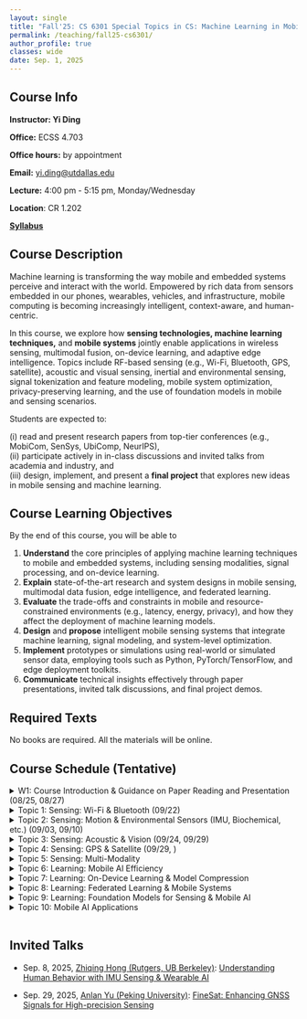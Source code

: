 ```yaml
---
layout: single
title: "Fall'25: CS 6301 Special Topics in CS: Machine Learning in Mobile Computing"
permalink: /teaching/fall25-cs6301/
author_profile: true
classes: wide
date: Sep. 1, 2025
---
```


## Course Info

**Instructor: Yi Ding**

**Office:** ECSS 4.703 

**Office hours:** by appointment 

**Email:** yi.ding@utdallas.edu

**Lecture:** 4:00 pm - 5:15 pm, Monday/Wednesday

**Location**: CR 1.202

**[Syllabus](https://dox.utdallas.edu/syl156169)**



## Course Description

Machine learning is transforming the way mobile and embedded systems perceive and interact with the world. Empowered by rich data from sensors embedded in our phones, wearables, vehicles, and infrastructure, mobile computing is becoming increasingly intelligent, context-aware, and human-centric.

In this course, we explore how **sensing technologies, machine learning techniques,** and **mobile systems** jointly enable applications in wireless sensing, multimodal fusion, on-device learning, and adaptive edge intelligence. Topics include RF-based sensing (e.g., Wi-Fi, Bluetooth, GPS, satellite), acoustic and visual sensing, inertial and environmental sensing, signal tokenization and feature modeling, mobile system optimization, privacy-preserving learning, and the use of foundation models in mobile and sensing scenarios.

Students are expected to:

(i) read and present research papers from top-tier conferences (e.g., MobiCom, SenSys, UbiComp, NeurIPS), <br>
(ii) participate actively in in-class discussions and invited talks from academia and industry, and <br>
(iii) design, implement, and present a **final project** that explores new ideas in mobile sensing and machine learning.


## Course Learning Objectives

By the end of this course, you will be able to

1. **Understand** the core principles of applying machine learning techniques to mobile and embedded systems, including sensing modalities, signal processing, and on-device learning.
2. **Explain** state-of-the-art research and system designs in mobile sensing, multimodal data fusion, edge intelligence, and federated learning.
3. **Evaluate** the  trade-offs and constraints in mobile and resource-constrained environments (e.g., latency, energy, privacy), and how they affect the deployment of machine learning models.
4. **Design** and **propose** intelligent mobile sensing systems that integrate machine learning, signal modeling, and system-level optimization.
5. **Implement** prototypes or simulations using real-world or simulated sensor data, employing tools such as Python, PyTorch/TensorFlow, and edge deployment toolkits.
6. **Communicate** technical insights effectively through paper presentations, invited talk discussions, and final project demos.



## Required Texts

No books are required. All the materials will be online.



## Course Schedule (Tentative)

<details markdown=block>
<summary>W1: Course Introduction & Guidance on Paper Reading and Presentation (08/25, 08/27)</summary>

* Lecture: Course Introduction & Logistics

</details>


<details markdown=block>
<summary>Topic 1: Sensing: Wi-Fi & Bluetooth (09/22)</summary>

* Topic1-Paper1 [Ding, Jian, et al. "Cost-effective soil carbon sensing with wi-fi and optical signals." *Proceedings of the 30th Annual International Conference on Mobile Computing and Networking*. 2024.](https://dl.acm.org/doi/pdf/10.1145/3636534.3690675)
* Topic1-Paper2 [Li, Chenning, et al. "Wi-fi see it all: generative adversarial network-augmented versatile wi-fi imaging." *Proceedings of the 18th Conference on Embedded Networked Sensor Systems*. 2020.](https://dl.acm.org/doi/pdf/10.1145/3384419.3430725?casa_token=b7ochCDSOyQAAAAA:veLiQNzzpNOi-Zrl4r7N7kmYH8m6TFzF95gDVFpNf4aYTdevHy6nqKm8t-5e2K0s5imfX6PECEO4LA)
* Topic1-Paper3 [Ni, Jiazhi, et al. "Experience: Pushing indoor localization from laboratory to the wild." *Proceedings of the 28th Annual International Conference on Mobile Computing And Networking.* 2022.](https://dl.acm.org/doi/pdf/10.1145/3495243.3560546)
* Topic1-Paper4 [Li, Xin, et al. "Uwb-fi: Pushing wi-fi towards ultra-wideband for fine-granularity sensing." *Proceedings of the 22nd Annual International Conference on Mobile Systems, Applications and Services.* 2024.](https://dl.acm.org/doi/pdf/10.1145/3643832.3661889)
* Topic1-Paper5 [Adib, Fadel, and Dina Katabi. "See through walls with WiFi!." *Proceedings of the ACM SIGCOMM 2013 conference on SIGCOMM.* 2013.](https://dl.acm.org/doi/pdf/10.1145/2486001.2486039)
* Topic1-Paper6 [Wang, Yuxi, Kaishun Wu, and Lionel M. Ni. "Wifall: Device-free fall detection by wireless networks." *IEEE Transactions on Mobile Computing* 16.2 (2016): 581-594.](https://web.archive.org/web/20160331162823id_/http://kaishunwu.com/uploads/soft/150201/wifall.pdf)

</details>


<details markdown=block>
<summary>Topic 2: Sensing: Motion & Environmental Sensors (IMU, Biochemical, etc.) (09/03, 09/10)</summary>

* Topic2-Paper1 [Xu, Huatao, et al. "Practically adopting human activity recognition." *Proceedings of the 29th Annual International Conference on Mobile Computing and Networking*. 2023.](https://dapowan.github.io/files/UniHAR.pdf)
* Topic2-Paper2 [Brooks, Jas, and Pedro Lopes. "Smell & paste: Low-fidelity prototyping for olfactory experiences." *Proceedings of the 2023 CHI Conference on Human Factors in Computing Systems.* 2023.](https://dl.acm.org/doi/pdf/10.1145/3544548.3580680)
* Topic2-Paper3 [Yin, Xiangyu, et al. "PTEase: objective airway examination for pulmonary telemedicine using commodity smartphones." *Proceedings of the 21st Annual International Conference on Mobile Systems, Applications and Services.* 2023.](https://dl.acm.org/doi/pdf/10.1145/3581791.3596854)
* Topic2-Paper4 [Zhou, Pengfei, et al. "Iodetector: A generic service for indoor outdoor detection." *Proceedings of the 10th acm conference on embedded network sensor systems*. 2012.](https://dl.acm.org/doi/pdf/10.1145/2426656.2426668?casa_token=Meh6AaTk37gAAAAA:2ZpLW3ycrngonKW4xe_fvX0PC1aXRiD818M6z9EyCNfkXF7Qoiw_1LdEMQEftrgJi8MGZombXA)
* Topic2-Paper5 [Xie, Zhiqing, et al. "TransFloor: Transparent floor localization for crowdsourcing instant delivery." *Proceedings of the ACM on Interactive, Mobile, Wearable and Ubiquitous Technologies 6.4* (2023): 1-30.](https://dl.acm.org/doi/pdf/10.1145/3569470)


</details>

<details markdown=block>
<summary>Topic 3: Sensing: Acoustic & Vision (09/24, 09/29)</summary>

* Topic3-Paper1 [Liang, Xiaoxuan, et al. "Sondar: Size and shape measurements using acoustic imaging." *Proceedings of the Twenty-fifth International Symposium on Theory, Algorithmic Foundations, and Protocol Design for Mobile Networks and Mobile Computing*. 2024.](https://dl.acm.org/doi/pdf/10.1145/3641512.3686359)
* Topic3-Paper2 [Cao, Shirui, et al. "Powerphone: Unleashing the acoustic sensing capability of smartphones." *Proceedings of the 29th Annual International Conference on Mobile Computing and Networking*. 2023.](https://dl.acm.org/doi/pdf/10.1145/3570361.3613270?casa_token=DGY_i9RKDbMAAAAA:6Ij6-maaT-kMcZIuBY134Im8wjqZ8RYWx_Vt9wJv91QzIZgycswb4bezhJZMH31KdoHKAiX3IS4tCA)
* Topic3-Paper3 [Zhang, Yongzhao, et al. "Acoustic sensing and communication using metasurface." *20th USENIX Symposium on Networked Systems Design and Implementation (NSDI 23).* 2023.](https://www.usenix.org/system/files/nsdi23-zhang-yongzhao.pdf)
* Topic3-Paper4 [Zhang, Yanbo, et al. "Face recognition in harsh conditions: An acoustic based approach." *Proceedings of the 22nd annual international conference on mobile systems, applications and services.* 2024.](https://wands.hk/papers/MobiSys_24_1.pdf)
* Topic3-Paper5 [Liu, Xuanyu, et al. "AcousAF: Acoustic Sensing-Based Atrial Fibrillation Detection System for Mobile Phones." *Companion of the 2024 on ACM International Joint Conference on Pervasive and Ubiquitous Computing.* 2024.](https://arxiv.org/pdf/2408.04912)
* Topic3-Paper6 [Li, Ke, et al. "Gazetrak: Exploring acoustic-based eye tracking on a glass frame." *Proceedings of the 30th Annual International Conference on Mobile Computing and Networking.* 2024.](https://dl.acm.org/doi/pdf/10.1145/3636534.3649376)

</details>


<details markdown=block>
<summary>Topic 4: Sensing: GPS & Satellite (09/29, )</summary>

* Topic4-Paper1 [Rathi, Raghav, and Zhenghao Zhang. "StarAngle: User Orientation Sensing with Beacon Phase Measurements of Multiple Starlink Satellites." *Proceedings of the 22nd ACM Conference on Embedded Networked Sensor Systems.* 2024.](https://utdallas.box.com/s/61lyegqigghzyzwlin2hj73vku5qtx4l)
* Topic4-Paper2 [Wang, Yunfan, et al. "Global localization of energy-constrained miniature rf emitters using low earth orbit satellites." *Proceedings of the 21st ACM Conference on Embedded Networked Sensor Systems.* 2023.](https://utdallas.box.com/s/tpg8lqna3x4srgq1smp3gk8e5ahgxlwt)
* Topic4-Paper3 [Ecola, Geneva, et al. "SARLink: Satellite Backscatter Connectivity using Synthetic Aperture Radar." *Proceedings of the 23rd ACM Conference on Embedded Networked Sensor Systems.* 2025.](https://dl.acm.org/doi/pdf/10.1145/3715014.3722061)
* Topic4-Paper4 [Li, Ruinan, et al. "Plug-and-play indoor GPS positioning system with the assistance of optically transparent metasurfaces." *Proceedings of the 30th Annual International Conference on Mobile Computing and Networking.* 2024.](https://utdallas.box.com/s/3i6t9mpiclol0hrxnoqd5vwu6u7g3yo4)
* Topic4-Paper5 [Dong, Huixin, et al. "Gpsmirror: Expanding accurate gps positioning to shadowed and indoor regions with backscatter." *Proceedings of the 29th Annual International Conference on Mobile Computing and Networking.* 2023.](https://utdallas.box.com/s/4xj0hdbxpqjtplk40v50eb6ims7jf3q1)
* Topic4-Paper6 [Hong, Zhiqing, et al. "Smallmap: Low-cost community road map sensing with uncertain delivery behavior." *Proceedings of the ACM on Interactive, Mobile, Wearable and Ubiquitous Technologies* 8.2 (2024): 1-26.](https://dl.acm.org/doi/pdf/10.1145/3659596)


</details>

<details markdown=block>
<summary>Topic 5: Sensing: Multi-Modality</summary>

* Topic5-Paper1 [Liu, Yang, et al. "SPATIUM: A Context-Aware Machine Learning Framework for Immersive Spatiotemporal Health Understanding." *Proceedings of the 23rd Annual International Conference on Mobile Systems, Applications and Services.* 2025.](https://dl.acm.org/doi/pdf/10.1145/3711875.3736686)
* Topic5-Paper2 [Dai, Shenghong, et al. "Babel: A scalable pre-trained model for multi-modal sensing via expandable modality alignment." *Proceedings of the 23rd ACM Conference on Embedded Networked Sensor Systems.* 2025.](https://dl.acm.org/doi/pdf/10.1145/3715014.3722068)
* Topic5-Paper3 [Liu, Kaiwei, et al. "TaskSense: A Translation-like Approach for Tasking Heterogeneous Sensor Systems with LLMs." *Proceedings of the 23rd ACM Conference on Embedded Networked Sensor Systems.* 2025.](https://dl.acm.org/doi/pdf/10.1145/3715014.3722070)
* Topic-Paper4 [Post, Kevin, et al. "Contextllm: Meaningful context reasoning from multi-sensor and multi-device data using llms." *Proceedings of the 26th International Workshop on Mobile Computing Systems and Applications.* 2025.](https://dl.acm.org/doi/pdf/10.1145/3708468.3711892)
* Topic-Paper5 [Liu, Yimeng, et al. "Hydra: Accurate multi-modal leaf wetness sensing with mm-wave and camera fusion." *Proceedings of the 30th Annual International Conference on Mobile Computing and Networking.* 2024.](https://dl.acm.org/doi/pdf/10.1145/3636534.3690662)
* Topic-Paper6 [Ouyang, Xiaomin, et al. "ADMarker: A Multi-Modal Federated Learning System for Monitoring Digital Biomarkers of Alzheimer's Disease." *Proceedings of the 30th Annual International Conference on Mobile Computing and Networking.* 2024.](https://dl.acm.org/doi/pdf/10.1145/3636534.3649370)


</details>

<details markdown=block>
<summary>Topic 6: Learning: Mobile AI Efficiency </summary>


</details>

<details markdown=block>
<summary>Topic 7: Learning: On-Device Learning & Model Compression</summary>


</details>

<details markdown=block>
<summary>Topic 8: Learning: Federated Learning & Mobile Systems</summary>


</details>

<details markdown=block>
<summary>Topic 9: Learning: Foundation Models for Sensing & Mobile AI</summary>


</details>

<details markdown=block>
<summary>Topic 10: Mobile AI Applications</summary>


</details>



<br>

## Invited Talks

* Sep. 8, 2025, [Zhiqing Hong (Rutgers, UB Berkeley)](http://www.zhiqinghong.one/): [Understanding Human Behavior with IMU Sensing & Wearable AI](https://utdallas.box.com/s/gukytibeuw460xdomgo9xxnzhvfchat1)

* Sep. 29, 2025, [Anlan Yu (Peking University)](https://scholar.google.com/citations?user=fOopY70AAAAJ&hl=en&oi=sra): [FineSat: Enhancing GNSS Signals for High-precision Sensing](https://utdallas.box.com/s/qraz21hsfh9qayc2ceg6r3dcg360yxqg)






